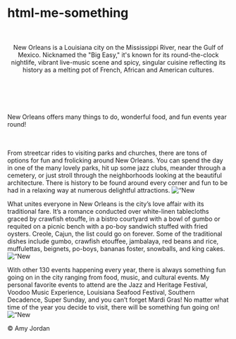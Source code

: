 # html-me-something
<html>
<head> 
  <title> One of my favorite places to travel to is New Orleans </title> </head>
  <br>
  <br>
  <header> New Orleans is a Louisiana city on the Mississippi River, near the Gulf of Mexico. Nicknamed the "Big Easy," it's    known for its round-the-clock nightlife, vibrant live-music scene and spicy, singular cuisine reflecting its history as a   melting pot of French, African and American cultures.
  </header>
  <br>
  <br>
<main> New Orleans offers many things to do, wonderful food, and fun events year round!</main>
  <br>
  <br>
<body> 
<p>From streetcar rides to visiting parks and churches, there are tons of options for fun and frolicking around New Orleans.  You can spend the day in one of the many lovely parks, hit up some jazz clubs, meander through a cemetery, or just stroll through the neighborhoods looking at the beautiful architecture. There is history to be found around every corner and fun to be had in a relaxing way at numerous delightful attractions. 
<img src="tipitinas.jpg" alt=“New Orleans attractions">
</p>

<p>What unites everyone in New Orleans is the city’s love affair with its traditional fare. It’s a romance conducted over white-linen tablecloths graced by crawfish etouffe, in a bistro courtyard with a bowl of gumbo or requited on a picnic bench with a po-boy sandwich stuffed with fried oysters. Creole, Cajun, the list could go on forever. Some of the traditional dishes include gumbo, crawfish etouffee, jambalaya, red beans and rice, muffulettas, beignets, po-boys, bananas foster, snowballs, and king cakes. 
<img src=“crawfish.jpg” alt=“New Orleans food">
</p>

<p>With other 130 events happening every year, there is always something fun going on in the city ranging from food, music, and cultural events. My personal favorite events to attend are the Jazz and Heritage Festival, Voodoo Music Experience, Louisiana Seafood Festival, Southern Decadence, Super Sunday, and you can’t forget Mardi Gras! No matter what time of the year you decide to visit, there will be something fun going on!
<img src="indians.jpg" alt=“New Orleans events">
</p>

</body>
<footer> &copy; Amy Jordan 
</footer>
</html>

